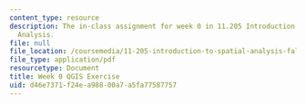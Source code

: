 ```yaml
---
content_type: resource
description: The in-class assignment for week 0 in 11.205 Introduction to Spatial
  Analysis.
file: null
file_location: /coursemedia/11-205-introduction-to-spatial-analysis-fall-2019/d46e7371f24ea98800a7a5fa77587757_11.205f19_week_0_qgis.pdf
file_type: application/pdf
resourcetype: Document
title: Week 0 QGIS Exercise
uid: d46e7371-f24e-a988-00a7-a5fa77587757
---
```

